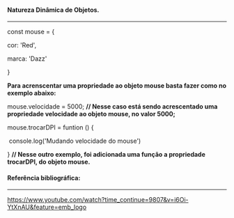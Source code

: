 #### Natureza Dinâmica de Objetos.

____

const mouse = {

cor: 'Red', 

marca: 'Dazz' 

}

**Para acrenscentar uma propriedade ao objeto mouse basta fazer como no exemplo abaixo:** 

mouse.velocidade = 5000; **// Nesse caso está sendo acrescentado uma propriedade velocidade ao objeto mouse, no valor 5000;**

mouse.trocarDPI = funtion () {

​	console.log('Mudando velocidade do mouse')

} **// Nesse outro exemplo, foi adicionada uma função a propriedade trocarDPI, do objeto mouse.**

#### Referência bibliográfica: 

----

https://www.youtube.com/watch?time_continue=9807&v=i6Oi-YtXnAU&feature=emb_logo 



